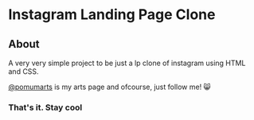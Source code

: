 # Instagram Landing Page Clone

About
---

A very very simple project to be just a lp clone of instagram using HTML and CSS.

[@pomumarts](https://www.instagram.com/pomumarts/) is my arts page and ofcourse, just follow me! 😸

### That's it. Stay cool
